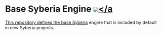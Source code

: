 # Base Syberia Engine <a href="https://travis-ci.org/syberia/base.sy"><img src="https://img.shields.io/travis/syberia/base.sy.svg"></a

This repository defines the base [Syberia](https://github.com/syberia/syberia) engine
that is included by default in new Syberia projects.
